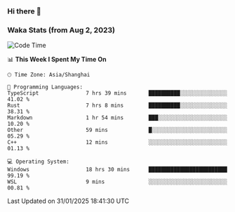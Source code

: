 ### Hi there 👋

### Waka Stats (from Aug 2, 2023)

<!--START_SECTION:waka-->
![Code Time](http://img.shields.io/badge/Code%20Time-635%20hrs%2054%20mins-blue)

📊 **This Week I Spent My Time On** 

```text
🕑︎ Time Zone: Asia/Shanghai

💬 Programming Languages: 
TypeScript               7 hrs 39 mins       ██████████░░░░░░░░░░░░░░░   41.02 % 
Rust                     7 hrs 8 mins        ██████████░░░░░░░░░░░░░░░   38.31 % 
Markdown                 1 hr 54 mins        ███░░░░░░░░░░░░░░░░░░░░░░   10.20 % 
Other                    59 mins             █░░░░░░░░░░░░░░░░░░░░░░░░   05.29 % 
C++                      12 mins             ░░░░░░░░░░░░░░░░░░░░░░░░░   01.13 % 

💻 Operating System: 
Windows                  18 hrs 30 mins      █████████████████████████   99.19 % 
WSL                      9 mins              ░░░░░░░░░░░░░░░░░░░░░░░░░   00.81 % 
```


 Last Updated on 31/01/2025 18:41:30 UTC
<!--END_SECTION:waka-->
